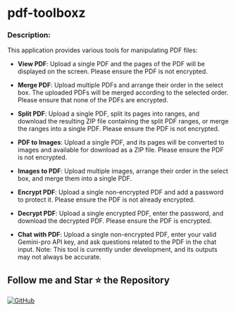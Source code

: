 # pdf-toolboxz

### Description:

This application provides various tools for manipulating PDF files:

- **View PDF**: Upload a single PDF and the pages of the PDF will be displayed on the screen. Please ensure the PDF is not encrypted.

- **Merge PDF**: Upload multiple PDFs and arrange their order in the select box. The uploaded PDFs will be merged according to the selected order. Please ensure that none of the PDFs are encrypted.

- **Split PDF**: Upload a single PDF, split its pages into ranges, and download the resulting ZIP file containing the split PDF ranges, or merge the ranges into a single PDF. Please ensure the PDF is not encrypted.

- **PDF to Images**: Upload a single PDF, and its pages will be converted to images and available for download as a ZIP file. Please ensure the PDF is not encrypted.

- **Images to PDF**: Upload multiple images, arrange their order in the select box, and merge them into a single PDF.

- **Encrypt PDF**: Upload a single non-encrypted PDF and add a password to protect it. Please ensure the PDF is not already encrypted.

- **Decrypt PDF**: Upload a single encrypted PDF, enter the password, and download the decrypted PDF. Please ensure the PDF is encrypted.

- **Chat with PDF**: Upload a single non-encrypted PDF, enter your valid Gemini-pro API key, and ask questions related to the PDF in the chat input. Note: This tool is currently under development, and its outputs may not always be accurate.

## Follow me and Star ⭐ the Repository
[![GitHub](https://img.shields.io/badge/GitHub-mfurqaan31-black?&logo=github)](https://github.com/mfurqaan31)
